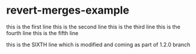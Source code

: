 # revert-merges-example

this is the first line
this is the second line
this is the third line
this is the fourth line
this is the fifth line

this is the SIXTH line which is modified and coming as part of 1.2.0 branch

